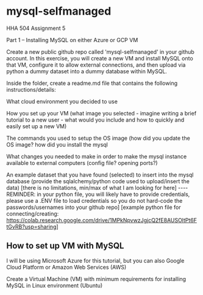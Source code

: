 # mysql-selfmanaged
HHA 504 Assignment 5

Part 1 – Installing MySQL on either Azure or GCP VM

Create a new public github repo called 'mysql-selfmanaged' in your github account. In this exercise, you will create a new VM and install MySQL onto that VM, configure it to allow external connections, and then upload via python a dummy dataset into a dummy database within MySQL.

Inside the folder, create a readme.md file that contains the following instructions/details: 

What cloud environment you decided to use

How you set up your VM (what image you selected - imagine writing a brief tutorial to a new user - what would you include and how to quickly and easily set up a new VM) 

The commands you used to setup the OS image (how did you update the OS image? how did you install the mysql

What changes you needed to make in order to make the mysql instance available to external computers (config file? opening ports?)

An example dataset that you have found (selected) to insert into the mysql database (provide the sqlalchemy/python code used to upload/insert the data) [there is no limitations, min/max of what I am looking for here] ---- REMINDER: in your python file, you will likely have to provide credentials, please use a .ENV file to load credentials so you do not hard-code the passwords/usernames into your github repo] [example python file for connecting/creating: https://colab.research.google.com/drive/1MPkNpvwzJgjcQ2fE8AUSOltPt6FtGvRB?usp=sharing] 


## How to set up VM with MySQL

I will be using Microsoft Azure for this tutorial, but you can also Google Cloud Platform or Amazon Web Services (AWS)

Create a Virtual Machine (VM) with minimum requirements for installing MySQL in Linux environment (Ubuntu)
